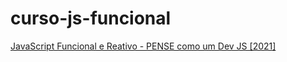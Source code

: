 # curso-js-funcional
[JavaScript Funcional e Reativo - PENSE como um Dev JS [2021]](https://www.udemy.com/share/103cHHBEYSclhRTHo=/)
